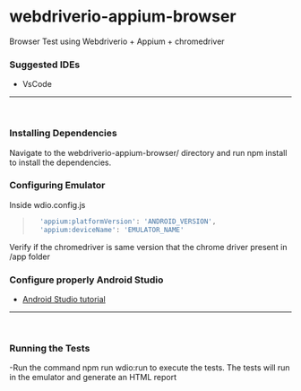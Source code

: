 # webdriverio-appium-browser
Browser Test using Webdriverio + Appium + chromedriver

### Suggested IDEs 
- VsCode 
---
<br>

### Installing Dependencies
Navigate to the webdriverio-appium-browser/ directory and run npm install to install the dependencies.

### Configuring Emulator

Inside wdio.config.js
> ```bash
>  	'appium:platformVersion': 'ANDROID_VERSION',
> 	'appium:deviceName': 'EMULATOR_NAME'
> ```

Verify if the chromedriver is same version that the chrome driver present in /app folder

### Configure properly Android Studio
- [Android Studio tutorial](https://developer.android.com/studio/install)
---
<br>

### Running the Tests

-Run the command npm run wdio:run to execute the tests. The tests will run in the emulator and generate an HTML report
